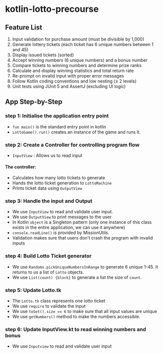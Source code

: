 # kotlin-lotto-precourse

## Feature List

1. Input validation for purchase amount (must be divisible by 1,000)
2. Generate lottery tickets (each ticket has 6 unique numbers between 1 and 45)
3. Display issued tickets (sorted)
4. Accept winning numbers (6 unique numbers) and a bonus number
5. Compare tickets to winning numbers and determine prize ranks
6. Calculate and display winning statistics and total return rate
7. Re-prompt on invalid input with proper error messages
8. Follow Kotlin coding conventions and low nesting (≤ 2 levels)
9. Unit tests using JUnit 5 and AssertJ (excluding UI logic)


## App Step-by-Step

### step 1: Initialise the application entry point
- `fun main()` is the standard entry point in kotlin
- `LottoGame().run()` creates an instance of the game and runs it.

### step 2: Create a Controller for controlling program flow

- `InputView` : Allows us to read input     

####  The controller:
   - Calculates how many lotto tickets to generate
   - Hands the lotto ticket generation to `LottoMachine`
   - Prints ticket data using `OutputView`

### step 3: Handle the input and Output
- We use `InputView` to read and validate user input.
- We use `ÒutputView` to print messages to the user
- In Kotlin `object` is a Singleton pattern (only one instance of this class exists in the entire application, we can use it anywhere)
- `console.readLine()` is provided by MissionUtils.
- Validation makes sure that users don't crash the program with invalid inputs

### step 4: Build Lotto Ticket generator
- We use `Randoms.pickUniqueNumbersInRange` to generate 6 unique 1-45. It returns to us a list of `Lotto` objects.
- We use `List(count) {block}` to generate a list the size of `count`.


### step 5: Update Lotto.tk
- The `Lotto.tk` class represents one lotto ticket
- We use `require` to validate the input
- We use `toSet().size == 6` to make sure that all input values are unique
- We use `getNumbers()` method to make the numbers accessible.

### step 6: Update InputView.kt to read winning numbers and bonus
- We use `Inputview` to read and validate user input